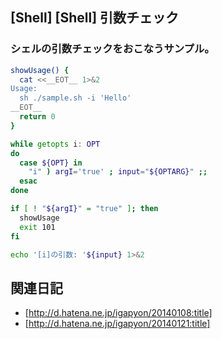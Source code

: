 ## [Shell] [Shell] 引数チェック



### シェルの引数チェックをおこなうサンプル。

```sh
showUsage() {
  cat <<__EOT__ 1>&2
Usage:
  sh ./sample.sh -i 'Hello'
__EOT__
  return 0
}

while getopts i: OPT
do
  case ${OPT} in
    "i" ) argI='true' ; input="${OPTARG}" ;;
  esac
done

if [ ! "${argI}" = "true" ]; then
  showUsage
  exit 101
fi

echo '[i]の引数: '${input} 1>&2
```


## 関連日記

* [http://d.hatena.ne.jp/igapyon/20140108:title]
* [http://d.hatena.ne.jp/igapyon/20140121:title]

